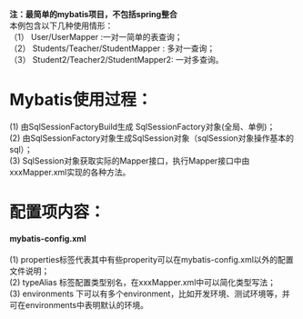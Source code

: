 **注：最简单的mybatis项目，不包括spring整合**  
本例包含以下几种使用情形：  
（1） User/UserMapper :一对一简单的表查询；  
（2） Students/Teacher/StudentMapper : 多对一查询；  
（3） Student2/Teacher2/StudentMapper2: 一对多查询。  

# Mybatis使用过程：
(1) 由SqlSessionFactoryBuild生成 SqlSessionFactory对象(全局、单例)；  
(2) 由SqlSessionFactory对象生成SqlSession对象（sqlSession对象操作基本的sql）；  
(3) SqlSession对象获取实际的Mapper接口，执行Mapper接口中由xxxMapper.xml实现的各种方法。  

# 配置项内容：
#### mybatis-config.xml
(1) properties标签代表其中有些properity可以在mybatis-config.xml以外的配置文件说明；  
(2) typeAlias 标签配置类型别名，在xxxMapper.xml中可以简化类型写法；  
(3) environments 下可以有多个environment，比如开发环境、测试环境等，并可在environments中表明默认的环境。  
